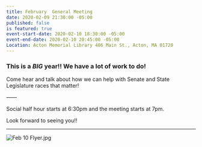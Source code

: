 ```yaml
---
title: February  General Meeting
date: 2020-02-09 21:30:00 -05:00
published: false
is featured: true
event-start-date: 2020-02-10 18:30:00 -05:00
event-end-date: 2020-02-10 20:45:00 -05:00
Location: Acton Memorial Library 486 Main St., Acton, MA 01720
---
```


### This is a *BIG* year!!  We have a lot of work to do!

Come hear and talk about how we can help with Senate and State Legislature races that matter!


——

Social half hour starts at 6:30pm and the meeting starts at 7pm.

Look forward to seeing you!!

---

![Feb 10 Flyer.jpg](/uploads/Feb%2010%20Flyer.jpg)